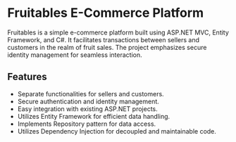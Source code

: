 # Fruitables E-Commerce Platform

Fruitables is a simple e-commerce platform built using ASP.NET MVC, Entity Framework, and C#. It facilitates transactions between sellers and customers in the realm of fruit sales. The project emphasizes secure identity management for seamless interaction.

## Features
- Separate functionalities for sellers and customers.
- Secure authentication and identity management.
- Easy integration with existing ASP.NET projects.
- Utilizes Entity Framework for efficient data handling.
- Implements Repository pattern for data access.
- Utilizes Dependency Injection for decoupled and maintainable code.
